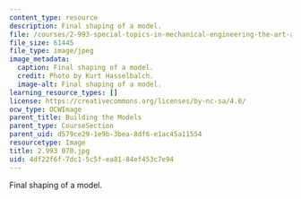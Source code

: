 ```yaml
---
content_type: resource
description: Final shaping of a model.
file: /courses/2-993-special-topics-in-mechanical-engineering-the-art-and-science-of-boat-design-january-iap-2007/4df22f6f7dc15c5fea8184ef453c7e94_2993070.jpg
file_size: 61445
file_type: image/jpeg
image_metadata:
  caption: Final shaping of a model.
  credit: Photo by Kurt Hasselbalch.
  image-alt: Final shaping of a model.
learning_resource_types: []
license: https://creativecommons.org/licenses/by-nc-sa/4.0/
ocw_type: OCWImage
parent_title: Building the Models
parent_type: CourseSection
parent_uid: d579ce29-1e9b-3bea-8df6-e1ac45a11554
resourcetype: Image
title: 2.993 070.jpg
uid: 4df22f6f-7dc1-5c5f-ea81-84ef453c7e94
---
```

Final shaping of a model.